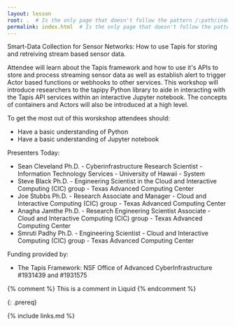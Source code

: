 ```yaml
---
layout: lesson
root: .  # Is the only page that doesn't follow the pattern /:path/index.html
permalink: index.html  # Is the only page that doesn't follow the pattern /:path/index.html
---
```

Smart-Data Collection for Sensor Networks: How to use Tapis for storing and retreiving stream based sensor data.

Attendee will learn about the Tapis framework and how to use it's APIs to store and process streaming sensor data as well as establish alert to trigger Actor based functions or webhooks to other services. This workshop will introduce researchers to the tapipy Python library to aide in interacting with the Tapis API services within an interactive Jupyter notebook.  The concepts of containers and Actors will also be introduced at a high level.

To get the most out of this worskshop attendees should:
* Have a basic understanding of Python
* Have a basic understanding of Jupyter notebook

Presenters Today:
* Sean Cleveland Ph.D. - Cyberinfrastructure Research Scientist - Information Technology Services - University of Hawaii - System
* Steve Black Ph.D. - Engineering Scientist in the Cloud and Interactive Computing (CIC) group - Texas Advanced Computing Center
* Joe Stubbs Ph.D. - Research Associate and Manager - Cloud and Interactive Computing (CIC) group - Texas Advanced Computing Center
* Anagha Jamthe Ph.D. - Research Engineering Scientist Associate - Cloud and Interactive Computing (CIC) group - Texas Advanced Computing Center
* Smruti Padhy Ph.D. - Engineering Scientist - Cloud and Interactive Computing (CIC) group - Texas Advanced Computing Center

Funding provided by:
* The Tapis Framework: NSF Office of Advanced CyberInfrastructure #1931439 and #1931575

<!-- this is an html comment -->

{% comment %} This is a comment in Liquid {% endcomment %}


{: .prereq}

{% include links.md %}
